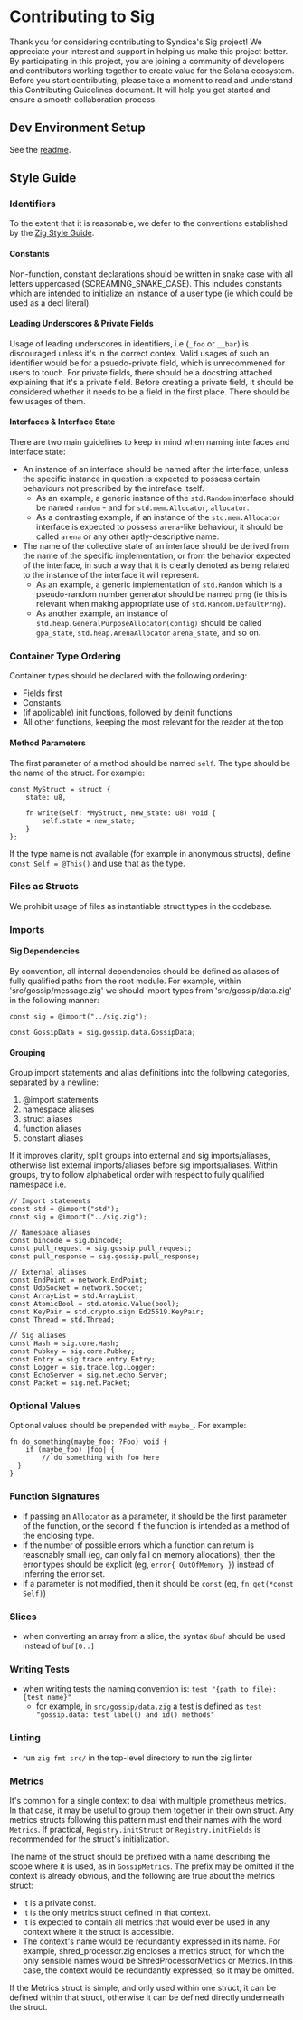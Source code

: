 # Contributing to Sig
Thank you for considering contributing to Syndica's Sig project! We appreciate your interest and support in helping us make this project better.
By participating in this project, you are joining a community of developers and contributors working together to create value for the Solana ecosystem.
Before you start contributing, please take a moment to read and understand this Contributing Guidelines document. It will help you get started and ensure a smooth collaboration process.

## Dev Environment Setup
See the [readme](../readme.md#-setup).

## Style Guide

### Identifiers
To the extent that it is reasonable, we defer to the conventions established by the [Zig Style Guide](https://ziglang.org/documentation/master/#Style-Guide).

#### Constants
Non-function, constant declarations should be written in snake case with all letters uppercased (SCREAMING_SNAKE_CASE).
This includes constants which are intended to initialize an instance of a user type (ie which could be used as a decl literal).

#### Leading Underscores & Private Fields
Usage of leading underscores in identifiers, i.e (`_foo` or `__bar`) is discouraged unless it's in the correct contex.
Valid usages of such an identifier would be for a psuedo-private field, which is unrecommened for users to touch.
For private fields, there should be a docstring attached explaining that it's a private field. Before creating a private 
field, it should be considered whether it needs to be a field in the first place. There should be few usages of them.

#### Interfaces & Interface State
There are two main guidelines to keep in mind when naming interfaces and interface state:
- An instance of an interface should be named after the interface, unless the specific instance in question is expected to possess certain behaviours not prescribed by the intreface itself.
  - As an example, a generic instance of the `std.Random` interface should be named `random` - and for `std.mem.Allocator`, `allocator`.
  - As a contrasting example, if an instance of the `std.mem.Allocator` interface is expected to possess `arena`-like behaviour, it should be called `arena` or any other aptly-descriptive name.
- The name of the collective state of an interface should be derived from the name of the specific implementation, or from the behavior expected of the interface, in such a way that it is clearly
  denoted as being related to the instance of the interface it will represent.
  - As an example, a generic implementation of `std.Random` which is a pseudo-random number generator should be named `prng` (ie this is relevant when making appropriate use of `std.Random.DefaultPrng`).
  - As another example, an instance of `std.heap.GeneralPurposeAllocator(config)` should be called `gpa_state`, `std.heap.ArenaAllocator` `arena_state`, and so on.

### Container Type Ordering
Container types should be declared with the following ordering:

- Fields first
- Constants
- (if applicable) init functions, followed by deinit functions
- All other functions, keeping the most relevant for the reader at the top

#### Method Parameters
The first parameter of a method should be named `self`. The type should be the name of the struct. 
For example:

```zig
const MyStruct = struct {
    state: u8,

    fn write(self: *MyStruct, new_state: u8) void {
        self.state = new_state;
    }
};
```

If the type name is not available (for example in anonymous structs), define `const Self = @This()` 
and use that as the type.

### Files as Structs
We prohibit usage of files as instantiable struct types in the codebase.

### Imports 

#### Sig Dependencies
By convention, all internal dependencies should be defined as aliases of fully qualified paths from the root module.
For example, within 'src/gossip/message.zig' we should import types from 'src/gossip/data.zig' in the following manner:
```zig
const sig = @import("../sig.zig");

const GossipData = sig.gossip.data.GossipData;
```

#### Grouping
Group import statements and alias definitions into the following categories, separated by a newline:

1. @import statements
2. namespace aliases
3. struct aliases
4. function aliases
5. constant aliases

If it improves clarity, split groups into external and sig imports/aliases, otherwise list external imports/aliases before sig imports/aliases.
Within groups, try to follow alphabetical order with respect to fully qualified namespace i.e.
```zig
// Import statements
const std = @import("std");
const sig = @import("../sig.zig");

// Namespace aliases
const bincode = sig.bincode;
const pull_request = sig.gossip.pull_request;
const pull_response = sig.gossip.pull_response;

// External aliases
const EndPoint = network.EndPoint;
const UdpSocket = network.Socket;
const ArrayList = std.ArrayList;
const AtomicBool = std.atomic.Value(bool);
const KeyPair = std.crypto.sign.Ed25519.KeyPair;
const Thread = std.Thread;

// Sig aliases
const Hash = sig.core.Hash;
const Pubkey = sig.core.Pubkey;
const Entry = sig.trace.entry.Entry;
const Logger = sig.trace.log.Logger;
const EchoServer = sig.net.echo.Server;
const Packet = sig.net.Packet;
```

### Optional Values
Optional values should be prepended with `maybe_`. For example:
```zig
fn do_something(maybe_foo: ?Foo) void {
    if (maybe_foo) |foo| {
        // do something with foo here
  }
}
```

### Function Signatures
- if passing an `Allocator` as a parameter, it should be the first parameter of the function, or the second if the function is intended as a method of the enclosing type.
- if the number of possible errors which a function can return is reasonably small (eg, can only fail on memory allocations), then the error types should be explicit (eg, `error{ OutOfMemory }`) instead of inferring the error set.
- if a parameter is not modified, then it should be `const` (eg, `fn get(*const Self)`)

### Slices
- when converting an array from a slice, the syntax `&buf` should be used instead of `buf[0..]`

### Writing Tests
- when writing tests the naming convention is: `test "{path to file}: {test name}"`
  - for example, in `src/gossip/data.zig` a test is defined as `test "gossip.data: test label() and id() methods"`

### Linting
- run `zig fmt src/` in the top-level directory to run the zig linter


### Metrics
It's common for a single context to deal with multiple prometheus metrics. In that case, it may be useful to group them together in their own struct. Any metrics structs following this pattern must end their names with the word `Metrics`. If practical, `Registry.initStruct` or `Registry.initFields` is recommended for the struct's initialization.

The name of the struct should be prefixed with a name describing the scope where it is used, as in `GossipMetrics`. The prefix may be omitted if the context is already obvious, and the following are true about the metrics struct:
- It is a private const.
- It is the only metrics struct defined in that context.
- It is expected to contain all metrics that would ever be used in any context where it the struct is accessible.
- The context's name would be redundantly expressed in its name. For example, shred_processor.zig encloses a metrics struct, for which the only sensible names would be ShredProcessorMetrics or Metrics. In this case, the context would be redundantly expressed, so it may be omitted.

If the Metrics struct is simple, and only used within one struct, it can be defined within that struct, otherwise it can be defined directly underneath the struct.
